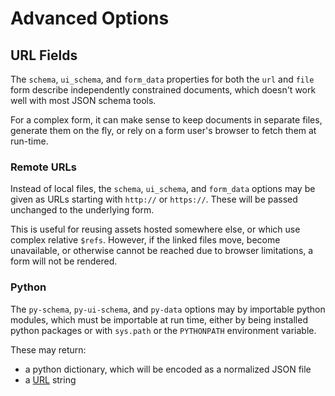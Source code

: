 # Advanced Options

## URL Fields

The `schema`, `ui_schema`, and `form_data` properties for both the `url` and `file` form
describe independently constrained documents, which doesn't work well with most JSON
schema tools.

For a complex form, it can make sense to keep documents in separate files, generate them
on the fly, or rely on a form user's browser to fetch them at run-time.

### Remote URLs

Instead of local files, the `schema`, `ui_schema`, and `form_data` options may be given
as URLs starting with `http://` or `https://`. These will be passed unchanged to the
underlying form.

This is useful for reusing assets hosted somewhere else, or which use complex relative
`$refs`. However, if the linked files move, become unavailable, or otherwise cannot be
reached due to browser limitations, a form will not be rendered.

### Python

The `py-schema`, `py-ui-schema`, and `py-data` options may by importable python modules,
which must be importable at run time, either by being installed python packages or with
`sys.path` or the `PYTHONPATH` environment variable.

These may return:

- a python dictionary, which will be encoded as a normalized JSON file
- a [URL](#remote-urls) string
